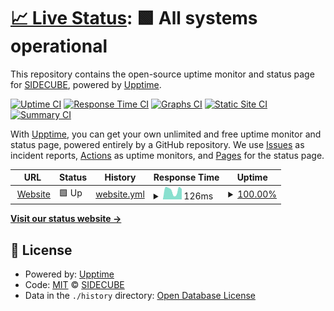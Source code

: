 # [📈 Live Status](https://status.sidecube.ro): <!--live status--> **🟩 All systems operational**

This repository contains the open-source uptime monitor and status page for [SIDECUBE](https://www.sidecube.ro), powered by [Upptime](https://github.com/upptime/upptime).

[![Uptime CI](https://github.com/sidecube/statuspage/workflows/Uptime%20CI/badge.svg)](https://github.com/sidecube/statuspage/actions?query=workflow%3A%22Uptime+CI%22)
[![Response Time CI](https://github.com/sidecube/statuspage/workflows/Response%20Time%20CI/badge.svg)](https://github.com/sidecube/statuspage/actions?query=workflow%3A%22Response+Time+CI%22)
[![Graphs CI](https://github.com/sidecube/statuspage/workflows/Graphs%20CI/badge.svg)](https://github.com/sidecube/statuspage/actions?query=workflow%3A%22Graphs+CI%22)
[![Static Site CI](https://github.com/sidecube/statuspage/workflows/Static%20Site%20CI/badge.svg)](https://github.com/sidecube/statuspage/actions?query=workflow%3A%22Static+Site+CI%22)
[![Summary CI](https://github.com/sidecube/statuspage/workflows/Summary%20CI/badge.svg)](https://github.com/sidecube/statuspage/actions?query=workflow%3A%22Summary+CI%22)

With [Upptime](https://upptime.js.org), you can get your own unlimited and free uptime monitor and status page, powered entirely by a GitHub repository. We use [Issues](https://github.com/sidecube/statuspage/issues) as incident reports, [Actions](https://github.com/sidecube/statuspage/actions) as uptime monitors, and [Pages](https://status.sidecube.ro) for the status page.

<!--start: status pages-->
<!-- This summary is generated by Upptime (https://github.com/upptime/upptime) -->
<!-- Do not edit this manually, your changes will be overwritten -->
<!-- prettier-ignore -->
| URL | Status | History | Response Time | Uptime |
| --- | ------ | ------- | ------------- | ------ |
| <img alt="" src="https://icons.duckduckgo.com/ip3/www.sidecube.ro.ico" height="13"> [Website](https://www.sidecube.ro) | 🟩 Up | [website.yml](https://github.com/sidecube/statuspage/commits/HEAD/history/website.yml) | <details><summary><img alt="Response time graph" src="./graphs/website/response-time-week.png" height="20"> 126ms</summary><br><a href="https://status.sidecube.ro/history/website"><img alt="Response time 220" src="https://img.shields.io/endpoint?url=https%3A%2F%2Fraw.githubusercontent.com%2Fsidecube%2Fstatuspage%2FHEAD%2Fapi%2Fwebsite%2Fresponse-time.json"></a><br><a href="https://status.sidecube.ro/history/website"><img alt="24-hour response time 152" src="https://img.shields.io/endpoint?url=https%3A%2F%2Fraw.githubusercontent.com%2Fsidecube%2Fstatuspage%2FHEAD%2Fapi%2Fwebsite%2Fresponse-time-day.json"></a><br><a href="https://status.sidecube.ro/history/website"><img alt="7-day response time 126" src="https://img.shields.io/endpoint?url=https%3A%2F%2Fraw.githubusercontent.com%2Fsidecube%2Fstatuspage%2FHEAD%2Fapi%2Fwebsite%2Fresponse-time-week.json"></a><br><a href="https://status.sidecube.ro/history/website"><img alt="30-day response time 195" src="https://img.shields.io/endpoint?url=https%3A%2F%2Fraw.githubusercontent.com%2Fsidecube%2Fstatuspage%2FHEAD%2Fapi%2Fwebsite%2Fresponse-time-month.json"></a><br><a href="https://status.sidecube.ro/history/website"><img alt="1-year response time 220" src="https://img.shields.io/endpoint?url=https%3A%2F%2Fraw.githubusercontent.com%2Fsidecube%2Fstatuspage%2FHEAD%2Fapi%2Fwebsite%2Fresponse-time-year.json"></a></details> | <details><summary><a href="https://status.sidecube.ro/history/website">100.00%</a></summary><a href="https://status.sidecube.ro/history/website"><img alt="All-time uptime 100.00%" src="https://img.shields.io/endpoint?url=https%3A%2F%2Fraw.githubusercontent.com%2Fsidecube%2Fstatuspage%2FHEAD%2Fapi%2Fwebsite%2Fuptime.json"></a><br><a href="https://status.sidecube.ro/history/website"><img alt="24-hour uptime 100.00%" src="https://img.shields.io/endpoint?url=https%3A%2F%2Fraw.githubusercontent.com%2Fsidecube%2Fstatuspage%2FHEAD%2Fapi%2Fwebsite%2Fuptime-day.json"></a><br><a href="https://status.sidecube.ro/history/website"><img alt="7-day uptime 100.00%" src="https://img.shields.io/endpoint?url=https%3A%2F%2Fraw.githubusercontent.com%2Fsidecube%2Fstatuspage%2FHEAD%2Fapi%2Fwebsite%2Fuptime-week.json"></a><br><a href="https://status.sidecube.ro/history/website"><img alt="30-day uptime 100.00%" src="https://img.shields.io/endpoint?url=https%3A%2F%2Fraw.githubusercontent.com%2Fsidecube%2Fstatuspage%2FHEAD%2Fapi%2Fwebsite%2Fuptime-month.json"></a><br><a href="https://status.sidecube.ro/history/website"><img alt="1-year uptime 100.00%" src="https://img.shields.io/endpoint?url=https%3A%2F%2Fraw.githubusercontent.com%2Fsidecube%2Fstatuspage%2FHEAD%2Fapi%2Fwebsite%2Fuptime-year.json"></a></details>

<!--end: status pages-->

[**Visit our status website →**](https://status.sidecube.ro)

## 📄 License

- Powered by: [Upptime](https://github.com/upptime/upptime)
- Code: [MIT](./LICENSE) © [SIDECUBE](https://www.sidecube.ro)
- Data in the `./history` directory: [Open Database License](https://opendatacommons.org/licenses/odbl/1-0/)
